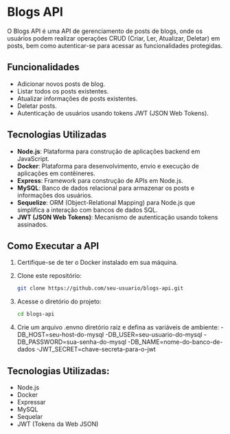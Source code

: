 # Blogs API

O Blogs API é uma API de gerenciamento de posts de blogs, onde os usuários podem realizar operações CRUD (Criar, Ler, Atualizar, Deletar) em posts, bem como autenticar-se para acessar as funcionalidades protegidas.

## Funcionalidades

- Adicionar novos posts de blog.
- Listar todos os posts existentes.
- Atualizar informações de posts existentes.
- Deletar posts.
- Autenticação de usuários usando tokens JWT (JSON Web Tokens).

## Tecnologias Utilizadas

- **Node.js**: Plataforma para construção de aplicações backend em JavaScript.
- **Docker**: Plataforma para desenvolvimento, envio e execução de aplicações em contêineres.
- **Express**: Framework para construção de APIs em Node.js.
- **MySQL**: Banco de dados relacional para armazenar os posts e informações dos usuários.
- **Sequelize**: ORM (Object-Relational Mapping) para Node.js que simplifica a interação com bancos de dados SQL.
- **JWT (JSON Web Tokens)**: Mecanismo de autenticação usando tokens assinados.

## Como Executar a API

1. Certifique-se de ter o Docker instalado em sua máquina.

2. Clone este repositório:

   ```bash
   git clone https://github.com/seu-usuario/blogs-api.git

3. Acesse o diretório do projeto:
   ```bash
   cd blogs-api

4. Crie um arquivo .envno diretório raiz e defina as variáveis ​​de ambiente:
    -DB_HOST=seu-host-do-mysql
    -DB_USER=seu-usuario-do-mysql
    -DB_PASSWORD=sua-senha-do-mysql
    -DB_NAME=nome-do-banco-de-dados
    -JWT_SECRET=chave-secreta-para-o-jwt

## Tecnologias Utilizadas:
  - Node.js
  - Docker
  - Expressar
  - MySQL
  - Sequelar
  - JWT (Tokens da Web JSON)
